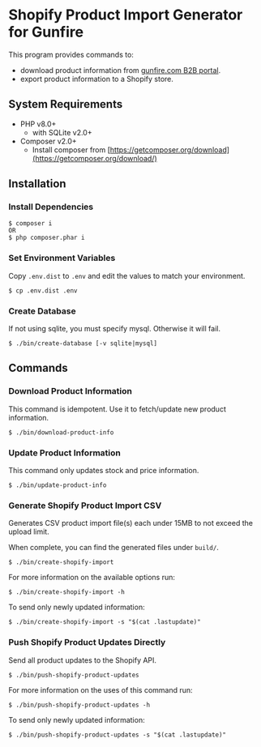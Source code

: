 # Shopify Product Import Generator for Gunfire

This program provides commands to:
- download product information from [gunfire.com B2B portal](https://b2b.gunfire.com).
- export product information to a Shopify store.

## System Requirements

- PHP v8.0+
  - with SQLite v2.0+
- Composer v2.0+
  - Install composer from [https://getcomposer.org/download](https://getcomposer.org/download/)

## Installation

### Install Dependencies

```
$ composer i
OR
$ php composer.phar i
```

### Set Environment Variables

Copy `.env.dist` to `.env` and edit the values to match your environment.

```
$ cp .env.dist .env
```

### Create Database

If not using sqlite, you must specify mysql. Otherwise it will fail.

```
$ ./bin/create-database [-v sqlite|mysql]
```

## Commands

### Download Product Information

This command is idempotent. Use it to fetch/update new product information.

```
$ ./bin/download-product-info
```

### Update Product Information

This command only updates stock and price information.

```
$ ./bin/update-product-info
```

### Generate Shopify Product Import CSV

Generates CSV product import file(s) each under 15MB to not exceed the upload limit.

When complete, you can find the generated files under `build/`.

```
$ ./bin/create-shopify-import
```

For more information on the available options run:

```
$ ./bin/create-shopify-import -h
```

To send only newly updated information:

```
$ ./bin/create-shopify-import -s "$(cat .lastupdate)"
```

### Push Shopify Product Updates Directly

Send all product updates to the Shopify API.

```
$ ./bin/push-shopify-product-updates
```

For more information on the uses of this command run:

```
$ ./bin/push-shopify-product-updates -h
```

To send only newly updated information:

```
$ ./bin/push-shopify-product-updates -s "$(cat .lastupdate)"
```